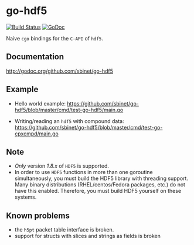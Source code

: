 go-hdf5
=======
[![Build Status](https://drone.io/github.com/sbinet/go-hdf5/status.png)](https://drone.io/github.com/sbinet/go-hdf5/latest)
[![GoDoc](https://godoc.org/github.com/sbinet/go-hdf5?status.svg)](https://godoc.org/github.com/sbinet/go-hdf5)

Naive ``cgo`` bindings for the ``C-API`` of ``hdf5``.

Documentation
-------------

http://godoc.org/github.com/sbinet/go-hdf5

Example
-------

- Hello world example: https://github.com/sbinet/go-hdf5/blob/master/cmd/test-go-hdf5/main.go

- Writing/reading an ``hdf5`` with compound data: https://github.com/sbinet/go-hdf5/blob/master/cmd/test-go-cpxcmpd/main.go

Note
----

- *Only* version *1.8.x* of ``HDF5`` is supported.
- In order to use ``HDF5`` functions in more than one goroutine simultaneously, you must build the HDF5 library with threading support. Many binary distributions (RHEL/centos/Fedora packages, etc.) do not have this enabled. Therefore, you must build HDF5 yourself on these systems.


Known problems
--------------

- the ``h5pt`` packet table interface is broken.
- support for structs with slices and strings as fields is broken
